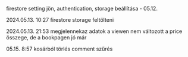 firestore setting jön, authentication, storage beállítása - 05.12. 


2024.05.13. 10:27
firestore storage feltölteni

2024.05.13. 21:53
megjelennekaz adatok
a viewen nem változott a price összege, de a bookpagen jó már

05.15. 8:57
kosárból törlés
comment szűrés

